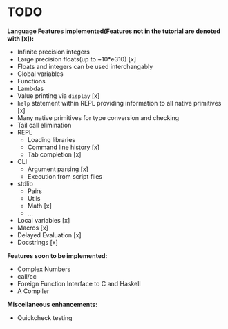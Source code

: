 # TODO

**Language Features implemented(Features not in the tutorial are denoted with [x]):**
* Infinite precision integers
* Large precision floats(up to ~10\*e310) [x]
* Floats and integers can be used interchangably
* Global variables
* Functions
* Lambdas
* Value printing via `display` [x]
* `help` statement within REPL providing information to all native primitives [x]
* Many native primitives for type conversion and checking
* Tail call elimination
* REPL
  * Loading libraries
  * Command line history [x]
  * Tab completion [x]
* CLI
  * Argument parsing [x]
  * Execution from script files
* stdlib
  * Pairs
  * Utils
  * Math [x]
  * ...
* Local variables [x]
* Macros [x]
* Delayed Evaluation [x]
* Docstrings [x]

**Features soon to be implemented:**
* Complex Numbers
* call/cc
* Foreign Function Interface to C and Haskell
* A Compiler

**Miscellaneous enhancements:**
* Quickcheck testing
